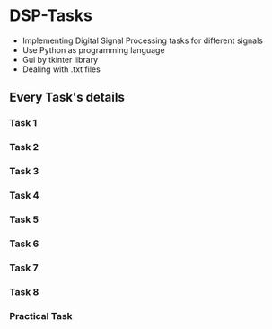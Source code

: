 # **DSP-Tasks**
  - Implementing Digital Signal Processing tasks for different signals
  - Use Python as programming language
  - Gui by tkinter library
  - Dealing with .txt files 

## Every Task's details
### **Task 1**

### **Task 2**

### **Task 3**

### **Task 4**

### **Task 5**

### **Task 6**

### **Task 7**

### **Task 8**

### **Practical Task**
